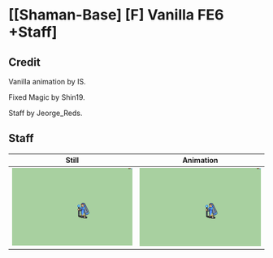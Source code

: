 # [\[Shaman-Base\] \[F\] Vanilla FE6 +Staff]

## Credit

Vanilla animation by IS.

Fixed Magic by Shin19.

Staff by Jeorge_Reds.
	
## Staff

| Still | Animation |
| :---: | :-------: |
| ![Staff still](./Staff_000.png) | ![Staff animation](./Staff.gif) |
